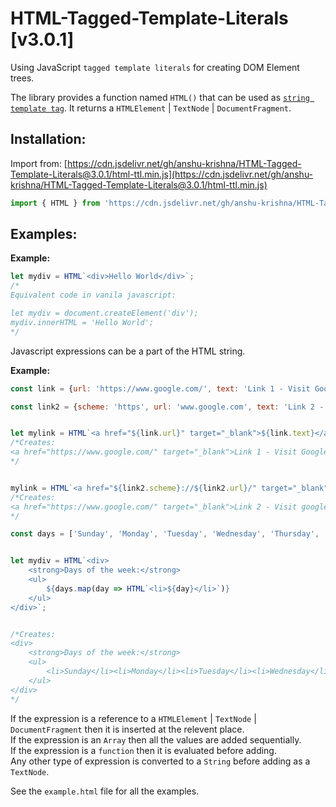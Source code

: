# HTML-Tagged-Template-Literals [v3.0.1]

Using JavaScript `tagged template literals` for creating DOM Element trees.

The library provides a function named `HTML()` that can be used as [`string template tag`](https://developer.mozilla.org/en-US/docs/Web/JavaScript/Reference/Template_literals#tagged_templates). It returns a `HTMLElement` | `TextNode` | `DocumentFragment`.

## Installation:
Import from: [https://cdn.jsdelivr.net/gh/anshu-krishna/HTML-Tagged-Template-Literals@3.0.1/html-ttl.min.js](https://cdn.jsdelivr.net/gh/anshu-krishna/HTML-Tagged-Template-Literals@3.0.1/html-ttl.min.js)
```javascript
import { HTML } from 'https://cdn.jsdelivr.net/gh/anshu-krishna/HTML-Tagged-Template-Literals@3.0.1/html-ttl.min.js';
```
## Examples:

**Example:**
```javascript
let mydiv = HTML`<div>Hello World</div>`;
/*
Equivalent code in vanila javascript:

let mydiv = document.createElement('div');
mydiv.innerHTML = 'Hello World';
*/
```

Javascript expressions can be a part of the HTML string.

**Example:**
```javascript
const link = {url: 'https://www.google.com/', text: 'Link 1 - Visit Google'};

const link2 = {scheme: 'https', url: 'www.google.com', text: 'Link 2 - Visit google'};


let mylink = HTML`<a href="${link.url}" target="_blank">${link.text}</a>`;
/*Creates:
<a href="https://www.google.com/" target="_blank">Link 1 - Visit Google</a>
*/


mylink = HTML`<a href="${link2.scheme}://${link2.url}/" target="_blank">${link2.text}</a>`;
/*Creates:
<a href="https://www.google.com/" target="_blank">Link 2 - Visit google</a>
*/
```

```javascript
const days = ['Sunday', 'Monday', 'Tuesday', 'Wednesday', 'Thursday', 'Friday', 'Saturday'];


let mydiv = HTML`<div>
    <strong>Days of the week:</strong>
    <ul>
        ${days.map(day => HTML`<li>${day}</li>`)}
    </ul>
</div>`;


/*Creates:
<div>
    <strong>Days of the week:</strong>
    <ul>
        <li>Sunday</li><li>Monday</li><li>Tuesday</li><li>Wednesday</li><li>Thursday</li><li>Friday</li><li>Saturday</li>
    </ul>
</div>
*/
```

If the expression is a reference to a `HTMLElement` | `TextNode` | `DocumentFragment` then it is inserted at the relevent place.\
If the expression is an `Array` then all the values are added sequentially.\
If the expression is a `function` then it is evaluated before adding.\
Any other type of expression is converted to a `String` before adding as a `TextNode`.

See the `example.html` file for all the examples.